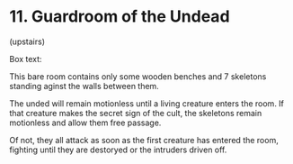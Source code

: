 # 11. Guardroom of the Undead

(upstairs)

Box text:

This bare room contains only some wooden benches and 7 skeletons
standing aginst the walls between them.


The unded will remain motionless until a living creature enters
the room.  If that creature makes the secret sign of the cult, the
skeletons remain motionless and allow them free passage.

Of not, they all attack as soon as the first creature has entered the
room, fighting until they are destoryed or the intruders driven off.

